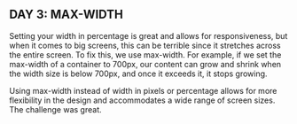 ## DAY 3: MAX-WIDTH

Setting your width in percentage is great and allows for responsiveness, but when it comes to big screens, this can be terrible since it stretches across the entire screen. To fix this, we use max-width. For example, if we set the max-width of a container to 700px, our content can grow and shrink when the width size is below 700px, and once it exceeds it, it stops growing.

Using max-width instead of width in pixels or percentage allows for more flexibility in the design and accommodates a wide range of screen sizes. The challenge was great.